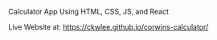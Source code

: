 Calculator App Using HTML, CSS, JS, and React

Live Website at: 
https://ckwlee.github.io/corwins-calculator/
